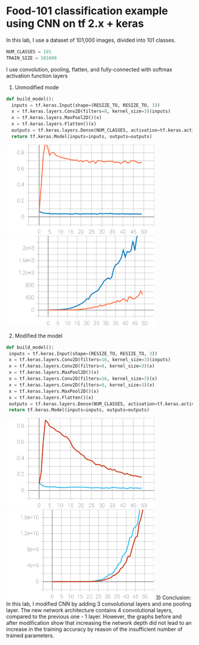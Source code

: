 # Food-101 classification example using CNN on tf 2.x + keras
In this lab, I use a dataset of 101,000 images, divided into 101 classes.
```python
NUM_CLASSES = 101
TRAIN_SIZE = 101000
```
I use convolution, pooling, flatten, and fully-connected with softmax activation function layers 
1) Unmodified mode
```python
def build_model():
  inputs = tf.keras.Input(shape=(RESIZE_TO, RESIZE_TO, 3))
  x = tf.keras.layers.Conv2D(filters=8, kernel_size=3)(inputs)
  x = tf.keras.layers.MaxPool2D()(x)
  x = tf.keras.layers.Flatten()(x)
  outputs = tf.keras.layers.Dense(NUM_CLASSES, activation=tf.keras.activations.softmax)(x)
  return tf.keras.Model(inputs=inputs, outputs=outputs)
  ```
<img src="diagrams/epoch_categorical_accuracy_unmodified.svg" width=400px height=auto alt=epoch_categorical_accuracy_second>
<img src="diagrams/epoch_loss_unmodified.svg" width=400px height=auto width=400px height=auto alt=epoch_loss_second>

2) Modified the model

 ```python
 def build_model():
  inputs = tf.keras.Input(shape=(RESIZE_TO, RESIZE_TO, 3))
  x = tf.keras.layers.Conv2D(filters=16, kernel_size=3)(inputs)
  x = tf.keras.layers.Conv2D(filters=8, kernel_size=3)(x)
  x = tf.keras.layers.MaxPool2D()(x)
  x = tf.keras.layers.Conv2D(filters=16, kernel_size=3)(x)
  x = tf.keras.layers.Conv2D(filters=8, kernel_size=3)(x)
  x = tf.keras.layers.MaxPool2D()(x)
  x = tf.keras.layers.Flatten()(x)
  outputs = tf.keras.layers.Dense(NUM_CLASSES, activation=tf.keras.activations.softmax)(x)
  return tf.keras.Model(inputs=inputs, outputs=outputs)
 ```
 
<img src="diagrams/epoch_categorical_accuracy_modified.svg" width=400px height=auto alt=epoch_categorical_accuracy_first>
<img src="diagrams/epoch_loss_modified.svg" width=400px height=auto width=400px height=auto alt=epoch_loss_first>
3) Conclusion:
In this lab, I modified CNN by adding 3 convolutional layers and one pooling layer. The new network architecture contains 4 convolutional layers, compared to the previous one - 1 layer. However, the graphs before and after modification show that increasing the network depth did not lead to an increase in the training accuracy by reason of the insufficient number of trained parameters.
